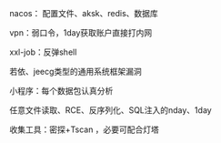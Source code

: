 

nacos： 配置文件、aksk、redis、数据库

vpn：弱口令，1day获取账户直接打内网

xxl-job：反弹shell

若依、jeecg类型的通用系统框架漏洞

小程序：每个数据包认真分析

任意文件读取、RCE、反序列化、SQL注入的nday、1day

收集工具：密探+Tscan ，必要可配合灯塔


